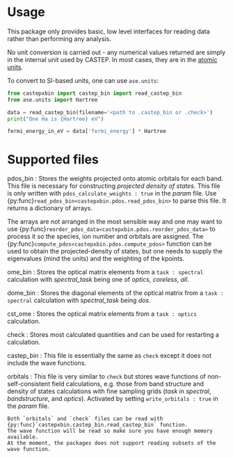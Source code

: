 # Usage

This package only provides basic, low level interfaces for reading data rather than performing any analysis.

No unit conversion is carried out - any numerical values returned are simply in the internal unit used by CASTEP.
In most cases, they are in the [atomic units](https://en.wikipedia.org/wiki/Hartree_atomic_units).


To convert to SI-based units, one can use `ase.units`:

```python
from castepxbin import castep_bin import read_castep_bin
from ase.units import Hartree

data = read_castep_bin(filename='<path to .castep_bin or .check>')
print("One Ha is {Hartree} eV")

fermi_energy_in_eV = data['fermi_energy'] * Hartree
```

# Supported files

pdos_bin
: Stores the weights projected onto atomic orbitals for each band. This file is necessary for constructing *projected density of states*. This file is only written with `pdos_calculate_weights : true` in the *param* file.
Use {py:func}`read_pdos_bin<castepxbin.pdos.read_pdos_bin>` to parse this file. It returns a dictionary of arrays.

  The arrays are not arranged in the most sensible way and one may want to use {py:func}`reorder_pdos_data<castepxbin.pdos.reorder_pdos_data>` to process it so the species, ion number and orbitals are assigned.
The {py:func}`compute_pdos<castepxbin.pdos.compute_pdos>` function can be used to obtain the projected-density of states,
but one needs to supply the eigenvalues (mind the units) and the weighting of the kpoints.

ome_bin
: Stores the optical matrix elements from a `task : spectral` calculation with *spectral_task* being one of *optics*, *coreless*, *all*.

dome_bin
: Stores the diagonal elements of the optical matrix from a `task : spectral` calculation with *spectral_task* being *dos*.

cst_ome
: Stores the optical matrix elements from a `task : optics` calculation.

check
: Stores most calculated quantities and can be used for restarting a calculation.

castep_bin
: This file is essentially the same as `check` except it does not include the wave functions.

orbitals
: This file is very similar to `check` but stores wave functions of non-self-consistent field calculations, e.g. those from band structure and density of states calculations with fine sampling grids (*task* in *spectral*, *bandstructure*, and *optics*).
Activated by setting `write_orbitals : true` in the *param* file.


```{note}
Both `orbitals` and `check` files can be read with {py:func}`castepxbin.castep_bin.read_castep_bin` function.
The wave function will be read so make sure you have enough memory available.
At the moment, the packages does not support reading subsets of the wave function.
```
